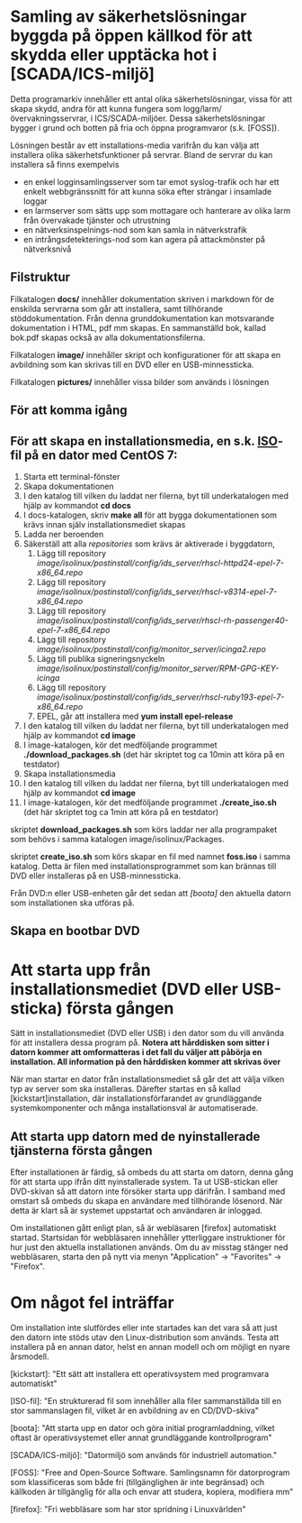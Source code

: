 # Samling av säkerhetslösningar byggda på öppen källkod för att skydda eller upptäcka hot i [SCADA/ICS-miljö]

Detta programarkiv innehåller ett antal olika säkerhetslösningar, vissa för att skapa skydd, andra för att kunna fungera som logg/larm/övervakningsservrar, i ICS/SCADA-miljöer. Dessa säkerhetslösningar bygger i grund och botten på fria och öppna programvaror (s.k. [FOSS]).

Lösningen består av ett installations-media varifrån du kan välja att installera olika säkerhetsfunktioner på servrar. Bland de servrar du kan installera så finns exempelvis 

* en enkel logginsamlingsserver som tar emot syslog-trafik och har ett enkelt webbgränssnitt för att kunna söka efter strängar i insamlade loggar
* en larmserver som sätts upp som mottagare och hanterare av olika larm från övervakade tjänster och utrustning
* en nätverksinspelnings-nod som kan samla in nätverkstrafik
* en intrångsdetekterings-nod som kan agera på attackmönster på nätverksnivå

## Filstruktur

Filkatalogen **docs/** innehåller dokumentation skriven i markdown för de enskilda servrarna som går att installera, samt tillhörande stöddokumentation. Från denna grunddokumentation kan motsvarande dokumentation i HTML, pdf mm skapas. En sammanställd bok, kallad bok.pdf skapas också av alla dokumentationsfilerna.

Filkatalogen **image/** innehåller skript och konfigurationer för att skapa en avbildning som kan skrivas till en DVD eller en USB-minnessticka.

Filkatalogen **pictures/** innehåller vissa bilder som används i lösningen

## För att komma igång

## För att skapa en installationsmedia, en s.k. [ISO]-fil på en dator med CentOS 7:
1. Starta ett terminal-fönster
2. Skapa dokumentationen
  1. I den katalog till vilken du laddat ner filerna, byt till underkatalogen med hjälp av kommandot **cd docs**
  2. I docs-katalogen, skriv **make all** för att bygga dokumentationen som krävs innan själv installationsmediet skapas
3. Ladda ner beroenden
  1. Säkerställ att alla *repositories* som krävs är aktiverade i byggdatorn,
      1. Lägg till repository *image/isolinux/postinstall/config/ids_server/rhscl-httpd24-epel-7-x86_64.repo*
	  2. Lägg till repository *image/isolinux/postinstall/config/ids_server/rhscl-v8314-epel-7-x86_64.repo*
	  3. Lägg till repository *image/isolinux/postinstall/config/ids_server/rhscl-rh-passenger40-epel-7-x86_64.repo*
	  4. Lägg till repository *image/isolinux/postinstall/config/monitor_server/icinga2.repo*
	  5. Lägg till publika signeringsnyckeln *image/isolinux/postinstall/config/monitor_server/RPM-GPG-KEY-icinga*
	  6. Lägg till repository *image/isolinux/postinstall/config/ids_server/rhscl-ruby193-epel-7-x86_64.repo*
	  7. EPEL, går att installera med **yum install epel-release**
  2. I den katalog till vilken du laddat ner filerna, byt till underkatalogen med hjälp av kommandot **cd image**
  3. I image-katalogen, kör det medföljande programmet **./download_packages.sh** (det här skriptet tog ca 10min att köra på en testdator)
4. Skapa installationsmedia
  1. I den katalog till vilken du laddat ner filerna, byt till underkatalogen med hjälp av kommandot **cd image** 
  2. I image-katalogen, kör det medföljande programmet **./create_iso.sh**  (det här skriptet tog ca 1min att köra på en testdator)

skriptet **download_packages.sh** som körs laddar ner alla programpaket som behövs i samma katalogen image/isolinux/Packages.

skriptet **create_iso.sh** som körs skapar en fil med namnet **foss.iso** i samma katalog. Detta är filen med installationsprogrammet som kan brännas till DVD eller installeras på en USB-minnessticka. 

Från DVD:n eller USB-enheten går det sedan att *[boota]* den aktuella datorn som installationen ska utföras på.


## Skapa en bootbar DVD

# Att starta upp från installationsmediet (DVD eller USB-sticka) första gången

Sätt in installationsmediet (DVD eller USB) i den dator som du vill använda för att installera dessa program på. 
**Notera att hårddisken som sitter i datorn kommer att omformatteras i det fall du väljer att påbörja en installation. All information på den hårddisken kommer att skrivas över**

När man startar en dator från installationsmediet så går det att välja vilken typ av server som ska installeras. Därefter 
startas en så kallad [kickstart]installation, där installationsförfarandet av grundläggande systemkomponenter och många installationsval är
automatiserade.

## Att starta upp datorn med de nyinstallerade tjänsterna första gången
Efter installationen är färdig, så ombeds du att starta om datorn, denna gång för att starta upp ifrån ditt nyinstallerade system. Ta ut USB-stickan eller DVD-skivan så att datorn inte försöker starta upp därifrån. I samband med omstart så ombeds du skapa en användare med tillhörande lösenord. När detta är klart så är systemet uppstartat och användaren är inloggad. 

Om installationen gått enligt plan, så är webläsaren [firefox] automatiskt startad. Startsidan för webbläsaren innehåller ytterliggare 
instruktioner för hur just den aktuella installationen används. Om du av misstag stänger ned webbläsaren, starta den på nytt via menyn "Application" -> "Favorites" -> "Firefox".

# Om något fel inträffar

Om installation inte slutfördes eller inte startades kan det vara så att just den datorn inte stöds utav den Linux-distribution som används.
Testa att installera på en annan dator, helst en annan modell och om möjligt en nyare årsmodell.

[kickstart]: "Ett sätt att installera ett operativsystem med programvara automatiskt"

[ISO-fil]: "En strukturerad fil som innehåller alla filer sammanställda till en stor sammanslagen fil, vilket är en avbildning av en CD/DVD-skiva"

[boota]: "Att starta upp en dator och göra initial programladdning, vilket oftast är operativsystemet eller annat grundläggande kontrollprogram"

[SCADA/ICS-miljö]: "Datormiljö som används för industriell automation."

[FOSS]: "Free and Open-Source Software. Samlingsnamn för datorprogram som klassificeras som både fri (tillgänglighen är inte begränsad) och källkoden är tillgänglig för alla och envar att studera, kopiera, modifiera mm"

[firefox]: "Fri webbläsare som har stor spridning i Linuxvärlden"

[ISO]: https://sv.wikipedia.org/wiki/ISO-avbild "Avbild av digitalt media"
